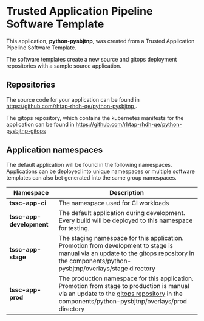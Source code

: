 # Trusted Application Pipeline Software Template

This application, **python-pysbjtnp**, was created from a Trusted Application Pipeline Software Template.

The software templates create a new source and gitops deployment repositories with a sample source application. 

## Repositories

The source code for your application can be found in [https://github.com/rhtap-rhdh-qe/python-pysbjtnp ](https://github.com/rhtap-rhdh-qe/python-pysbjtnp ).
 
The gitops repository, which contains the kubernetes manifests for the application can be found in 
[https://github.com/rhtap-rhdh-qe/python-pysbjtnp-gitops ](https://github.com/rhtap-rhdh-qe/python-pysbjtnp-gitops ) 

## Application namespaces 

The default application will be found in the following namespaces. Applications can be deployed into unique namespaces or multiple software templates can also bet generated into the same group namespaces.  

|  Namespace   |  Description   |  
| -------- | -------- |
| **tssc-app-ci** | The namespace used for CI workloads |
| **tssc-app-development** | The default application during development. Every build will be deployed to this namespace for testing. |
| **tssc-app-stage** | The staging namespace for this application. Promotion from development to stage is manual via an update to the [gitops repository](https://github.com/rhtap-rhdh-qe/python-pysbjtnp-gitops ) in the components/python-pysbjtnp/overlays/stage directory |
| **tssc-app-prod** | The production namespace for this application. Promotion from stage to production is manual via an update to the [gitops repository](https://github.com/rhtap-rhdh-qe/python-pysbjtnp-gitops ) in the components/python-pysbjtnp/overlays/prod directory |